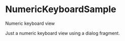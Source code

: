 # NumericKeyboardSample
Numeric keyboard view 

Just a numeric keyboard view using a dialog fragment.
